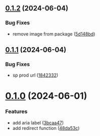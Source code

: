 ## [0.1.2](https://github.com/ryanntannn/login-with-singpass-button/compare/v0.1.1...v0.1.2) (2024-06-04)


### Bug Fixes

* remove image from package ([5d148bd](https://github.com/ryanntannn/login-with-singpass-button/commit/5d148bdd6b22b4b9c531b925d2d12123453ab835))

## [0.1.1](https://github.com/ryanntannn/login-with-singpass-button/compare/v0.1.0...v0.1.1) (2024-06-04)


### Bug Fixes

* sp prod url ([1842332](https://github.com/ryanntannn/login-with-singpass-button/commit/1842332c67ccd90e676ae7fcad421f0096e8c67d))

# [0.1.0](https://github.com/ryanntannn/login-with-singpass-button/compare/v0.0.0...v0.1.0) (2024-06-01)


### Features

* add aria label ([3bcaa47](https://github.com/ryanntannn/login-with-singpass-button/commit/3bcaa47b00f0cbdc760de6ba604d28d57c0bab0c))
* add redirect function ([48da53c](https://github.com/ryanntannn/login-with-singpass-button/commit/48da53c60a098f67121db4831fff3a3f32fcb01c))
